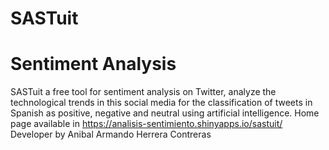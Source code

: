 # SASTuit
# Sentiment Analysis
SASTuit a free tool for sentiment analysis on Twitter, analyze the technological trends in this social media for the classification of tweets in Spanish as positive, negative and neutral using artificial intelligence.
Home page available in https://analisis-sentimiento.shinyapps.io/sastuit/
Developer by Anibal Armando Herrera Contreras
